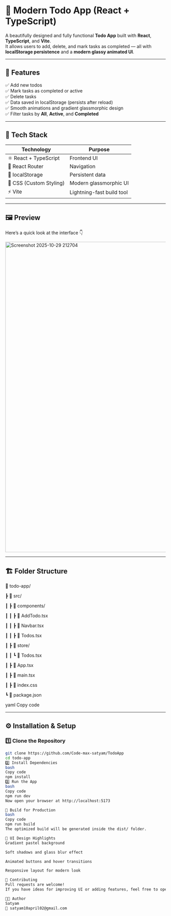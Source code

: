 # 📝 Modern Todo App (React + TypeScript)

A beautifully designed and fully functional **Todo App** built with **React**, **TypeScript**, and **Vite**.  
It allows users to add, delete, and mark tasks as completed — all with **localStorage persistence** and a **modern glassy animated UI**.

---

## 🚀 Features

✅ Add new todos  
✅ Mark tasks as completed or active  
✅ Delete tasks  
✅ Data saved in localStorage (persists after reload)  
✅ Smooth animations and gradient glassmorphic design  
✅ Filter tasks by **All**, **Active**, and **Completed**  

---

## 🧠 Tech Stack

| Technology | Purpose |
|-------------|----------|
| ⚛️ React + TypeScript | Frontend UI |
| 🧭 React Router | Navigation |
| 💾 localStorage | Persistent data |
| 🎨 CSS (Custom Styling) | Modern glassmorphic UI |
| ⚡ Vite | Lightning-fast build tool |

---

## 🖼️ Preview

Here’s a quick look at the interface 👇  

<img width="1912" height="971" alt="Screenshot 2025-10-29 212704" src="https://github.com/user-attachments/assets/6f1a736a-f772-4f7a-93bd-37a10e33e910" />


---

## 🏗️ Folder Structure

📂 todo-app/

┣ 📂 src/

┃ ┣ 📂 components/

┃ ┃ ┣ 📜 AddTodo.tsx

┃ ┃ ┣ 📜 Navbar.tsx

┃ ┃ ┣ 📜 Todos.tsx

┃ ┣ 📂 store/

┃ ┃ ┗ 📜 Todos.tsx

┃ ┣ 📜 App.tsx

┃ ┣ 📜 main.tsx

┃ ┣ 📜 index.css

┗ 📜 package.json


yaml
Copy code

---

## ⚙️ Installation & Setup

### 1️⃣ Clone the Repository
```bash
git clone https://github.com/Code-max-satyam/TodoApp
cd todo-app
2️⃣ Install Dependencies
bash
Copy code
npm install
3️⃣ Run the App
bash
Copy code
npm run dev
Now open your browser at http://localhost:5173

🧩 Build for Production
bash
Copy code
npm run build
The optimized build will be generated inside the dist/ folder.

🌈 UI Design Highlights
Gradient pastel background

Soft shadows and glass blur effect

Animated buttons and hover transitions

Responsive layout for modern look

🤝 Contributing
Pull requests are welcome!
If you have ideas for improving UI or adding features, feel free to open an issue or submit a PR.

🧑‍💻 Author
Satyam
💼 satyam10april02@gmail.com

